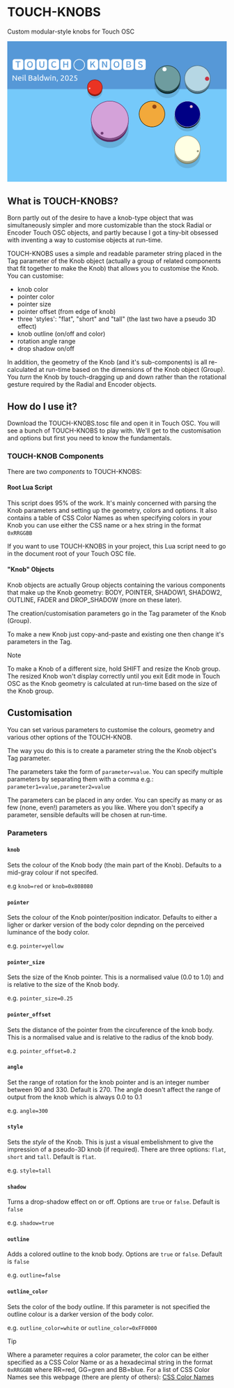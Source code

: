 # TOUCH-KNOBS
Custom modular-style knobs for Touch OSC

![TOUCH-KNOBS](img/TOUCH-KNOBS.png)

## What is TOUCH-KNOBS?

Born partly out of the desire to have a knob-type object that was simultaneously simpler and more customizable than the stock Radial or Encoder Touch OSC objects, and partly because I got a tiny-bit obsessed with inventing a way to customise objects at run-time.

TOUCH-KNOBS uses a simple and readable parameter string placed in the Tag parameter of the Knob object (actually a group of related components that fit together to make the Knob) that allows you to customise the Knob. You can customise:

* knob color
* pointer color
* pointer size
* pointer offset (from edge of knob)
* three 'styles': "flat", "short" and "tall" (the last two have a pseudo 3D effect)
* knob outline (on/off and color)
* rotation angle range
* drop shadow on/off

In addition, the geometry of the Knob (and it's sub-components) is all re-calculated at run-time based on the dimensions of the Knob object (Group). You *turn* the Knob by touch-dragging up and down rather than the rotational gesture required by the Radial and Encoder objects.

## How do I use it?

Download the TOUCH-KNOBS.tosc file and open it in Touch OSC. You will see a bunch of TOUCH-KNOBS to play with. We'll get to the customisation and options but first you need to know the fundamentals.

### TOUCH-KNOB Components

There are two *components* to TOUCH-KNOBS:

#### Root Lua Script

This script does 95% of the work. It's mainly concerned with parsing the Knob parameters and setting up the geometry, colors and options. It also contains a table of CSS Color Names as when specifying colors in your Knob you can use either the CSS name or a hex string in the format `0xRRGGBB`

If you want to use TOUCH-KNOBS in your project, this Lua script need to go in the document root of your Touch OSC file.

#### "Knob" Objects

Knob objects are actually Group objects containing the various components that make up the Knob geometry: BODY, POINTER, SHADOW1, SHADOW2, OUTLINE, FADER and DROP_SHADOW (more on these later).

The creation/customisation parameters go in the Tag parameter of the Knob (Group).

To make a new Knob just copy-and-paste and existing one then change it's parameters in the Tag.

> [!NOTE]
> To make a Knob of a different size, hold SHIFT and resize the Knob group. The resized Knob won't display correctly until you exit Edit mode in Touch OSC as the Knob geometry is calculated at run-time based on the size of the Knob group.

## Customisation

You can set various parameters to customise the colours, geometry and various other options of the TOUCH-KNOB.

The way you do this is to create a parameter string the the Knob object's Tag parameter.

The parameters take the form of `parameter=value`. You can specify multiple parameters by separating them with a comma e.g.: `parameter1=value,parameter2=value`

The parameters can be placed in any order. You can specify as many or as few (none, even!) parameters as you like. Where you don't specify a parameter, sensible defaults will be chosen at run-time.

### Parameters

#### `knob`
Sets the colour of the Knob body (the main part of the Knob). Defaults to a mid-gray colour if not specifed.

e.g `knob=red` or `knob=0x808080`

#### `pointer`
Sets the colour of the Knob pointer/position indicator. Defaults to either a ligher or darker version of the body color depnding on the perceived luminance of the body color.

e.g. `pointer=yellow`

#### `pointer_size`
Sets the size of the Knob pointer. This is a normalised value (0.0 to 1.0) and is relative to the size of the Knob body.

e.g. `pointer_size=0.25`

#### `pointer_offset`
Sets the distance of the pointer from the circuference of the knob body. This is a normalised value and is relative to the radius of the knob body.

e.g. `pointer_offset=0.2`

#### `angle`
Set the range of rotation for the knob pointer and is an integer number between 90 and 330. Default is 270. The angle doesn't affect the range of output from the knob which is always 0.0 to 0.1

e.g. `angle=300`

#### `style`
Sets the *style* of the Knob. This is just a visual embelishment to give the impression of a pseudo-3D knob (if required). There are three options: `flat`, `short` and `tall`. Default is `flat`.

e.g. `style=tall`

#### `shadow`
Turns a drop-shadow effect on or off. Options are `true` or `false`. Default is `false`

e.g. `shadow=true`

#### `outline`
Adds a colored outline to the knob body. Options are `true` or `false`. Default is `false`

e.g. `outline=false`

#### `outline_color`
Sets the color of the body outline. If this parameter is not specified the outline colour is a darker version of the body color.

e.g. `outline_color=white` or `outline_color=0xFF0000`

> [!TIP]
> Where a parameter requires a color parameter, the color can be either specified as a CSS Color Name or as a hexadecimal string in the format `0xRRGGBB` where RR=red, GG=gren and BB=blue.
> For a list of CSS Color Names see this webpage (there are plenty of others):
> [CSS Color Names](http://davidbau.com/colors/)
>

